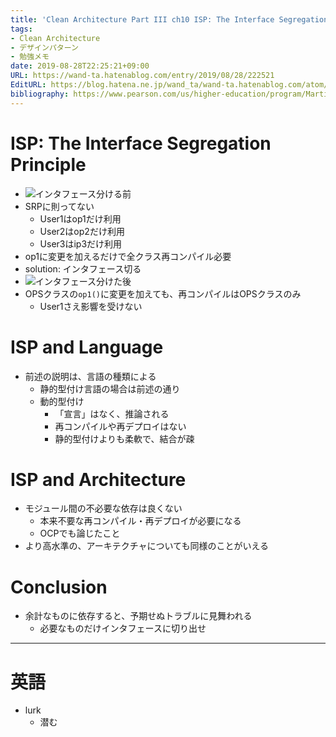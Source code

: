 ```yaml
---
title: 'Clean Architecture Part III ch10 ISP: The Interface Segregation Principle'
tags:
- Clean Architecture
- デザインパターン
- 勉強メモ
date: 2019-08-28T22:25:21+09:00
URL: https://wand-ta.hatenablog.com/entry/2019/08/28/222521
EditURL: https://blog.hatena.ne.jp/wand_ta/wand-ta.hatenablog.com/atom/entry/26006613407919622
bibliography: https://www.pearson.com/us/higher-education/program/Martin-Clean-Architecture-A-Craftsman-s-Guide-to-Software-Structure-and-Design/PGM333762.html
---
```




# ISP: The Interface Segregation Principle

- ![インタフェース分ける前](https://www.plantuml.com/plantuml/png/SoWkIImgAStDuKhEIImkLWWjJYqoH68R8R6DeMp_WE1gBkty0aCDJH1b1A6CWLGj5nVO00LTNJkGCZ3F28Ld3ESvfEQb02q60000)
- SRPに則ってない
    - User1はop1だけ利用
    - User2はop2だけ利用
    - User3はip3だけ利用
- op1に変更を加えるだけで全クラス再コンパイル必要
- solution: インタフェース切る
- ![インタフェース分けた後](https://www.plantuml.com/plantuml/png/SoWkIImgAStDuKhEIImkLWWjJYqoH68R8R6DeMp_WE1gBkty0aCDJH1b1A6CWLGj5rTcNabgKLfYSgf2g25GeG949OQS4LpE24FE62A7C1FiA0LTNJk8cM2-4OHl1ECRG_Z683uNo03TqWBT6gWE504Z506u7eVKl1HWE000)
- OPSクラスの`op1()`に変更を加えても、再コンパイルはOPSクラスのみ
    - User1さえ影響を受けない


# ISP and Language

- 前述の説明は、言語の種類による
    - 静的型付け言語の場合は前述の通り
    - 動的型付け
        - 「宣言」はなく、推論される
        - 再コンパイルや再デプロイはない
        - 静的型付けよりも柔軟で、結合が疎

# ISP and Architecture

- モジュール間の不必要な依存は良くない
    - 本来不要な再コンパイル・再デプロイが必要になる
    - OCPでも論じたこと
- より高水準の、アーキテクチャについても同様のことがいえる

# Conclusion

- 余計なものに依存すると、予期せぬトラブルに見舞われる
    - 必要なものだけインタフェースに切り出せ

----------------------------------------

# 英語

- lurk
    - 潜む
